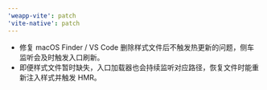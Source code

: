 ```yaml
---
'weapp-vite': patch
'vite-native': patch
---
```


- 修复 macOS Finder / VS Code 删除样式文件后不触发热更新的问题，侧车监听会及时触发入口刷新。
- 即便样式文件暂时缺失，入口加载器也会持续监听对应路径，恢复文件时能重新注入样式并触发 HMR。
